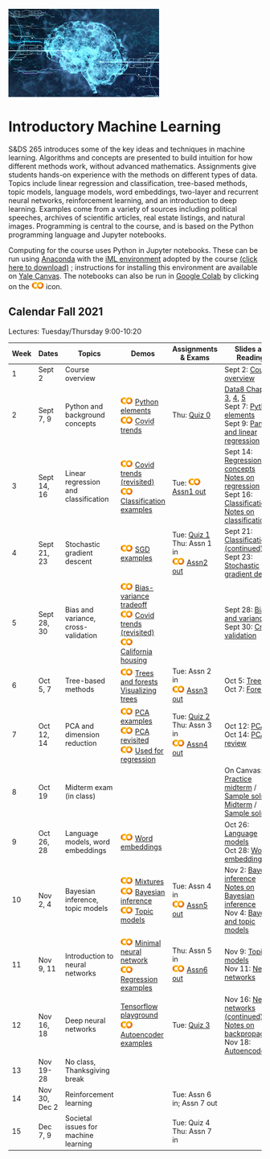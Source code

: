 <head>
  <title> Introductory Machine Learning </title>
  <link rel="stylesheet" href="theme/css/main.css" />
  <link rel="shortcut icon" type="image/x-icon" href="favicon.ico?">
</head>


![neuro-datascience](./data-neuroscience.jpg)


Introductory Machine Learning
====

S&DS 265 introduces some of the key ideas and techniques in machine learning. Algorithms and concepts are presented to build intuition for how different methods work, without advanced mathematics. Assignments give students hands-on experience with the methods on different types of data. Topics include linear regression and classification, tree-based methods, topic models, language models, word embeddings, two-layer and recurrent neural networks, reinforcement learning, and an introduction to deep learning. Examples come from a variety of sources including political speeches, archives of scientific articles, real estate listings, and natural images. Programming is central to the course, and is based on the Python programming language and Jupyter notebooks.

Computing for the course uses Python in Jupyter notebooks. These can be run using [Anaconda](https://www.anaconda.com/products/individual) with the [iML environment](https://raw.githubusercontent.com/YData123/sds265-fa21/main/env/iml_env.yml) adopted by the course <a href="https://raw.githubusercontent.com/YData123/sds265-fa21/main/env/iml_env.zip" download>(click here to download)</a>
; instructions for installing this environment are available on [Yale Canvas](https://canvas.yale.edu).  The notebooks can also be run in [Google Colab](https://colab.research.google.com) by clicking on the [<img width="25" src="colab.svg">](https://colab.research.google.com) icon.

Calendar Fall 2021
---
Lectures: Tuesday/Thursday 9:00-10:20


 Week | Dates |  Topics | Demos | Assignments & Exams | Slides and Readings
----------- | ----------- | ------------- | ------------ | ------------- | -----------
1 | Sept 2 |     Course overview | || Sept 2: [Course overview](https://github.com/YData123/sds265-fa21/raw/main/lectures/lecture-sept-02.pdf)
2 | Sept 7, 9 |    Python and background concepts |  [<img width="25" src="colab.svg">](https://colab.research.google.com/github/YData123/sds265-fa21/blob/master/demos/python/python-elements.ipynb) [Python elements](https://github.com/YData123/sds265-fa21/raw/main/demos/python/python-elements.zip)  <br>  [<img width="25" src="colab.svg">](https://colab.research.google.com/github/YData123/sds265-fa21/blob/master/demos/covid-trends/covid-trends.ipynb) [Covid trends](https://github.com/YData123/sds265-fa21/raw/main/demos/covid-trends/covid-trends.zip) <br> | Thu: [Quiz 0](https://yale.instructure.com/courses/68773/quizzes) | [Data8 Chapters 3](https://www.inferentialthinking.com/chapters/03/programming-in-python.html), [4](https://www.inferentialthinking.com/chapters/04/Data_Types.html), [5](https://www.inferentialthinking.com/chapters/05/Sequences.html) <br> Sept 7: [Python elements](https://github.com/YData123/sds265-fa21/raw/main/lectures/lecture-sept-07.pdf) <br> Sept 9: [Pandas and linear regression](https://github.com/YData123/sds265-fa21/raw/main/lectures/lecture-sept-09.pdf)
3 | Sept 14, 16 | Linear regression and classification | [<img width="25" src="colab.svg">](https://colab.research.google.com/github/YData123/sds265-fa21/blob/master/demos/covid-trends/covid-trends-revisited.ipynb) [Covid trends (revisited)](https://github.com/YData123/sds265-fa21/raw/main/demos/covid-trends/covid-trends-revisited.zip)  <br> [<img width="25" src="colab.svg">](https://colab.research.google.com/github/YData123/sds265-fa21/blob/master/demos/classification/classification.ipynb) [Classification examples](https://github.com/YData123/sds265-fa21/raw/main/demos/classification/classification.zip)  |  Tue: [<img width="25" src="colab.svg">](https://colab.research.google.com/github/YData123/sds265-fa21/blob/master/assignments/assn1/assn1.ipynb) [Assn1 out](https://github.com/YData123/sds265-fa21/raw/main/assignments/assn1/assn1.zip)  | Sept 14: [Regression concepts](https://github.com/YData123/sds265-fa21/raw/main/lectures/lecture-sept-14.pdf) <br> [Notes on regression](https://github.com/YData123/sds265-fa21/raw/main/notes/linear_regression.pdf) <br> Sept 16: [Classification](https://github.com/YData123/sds265-fa21/raw/main/lectures/lecture-sept-16.pdf) <br> [Notes on classification](https://github.com/YData123/sds265-fa21/raw/main/notes/linear_classification.pdf)
4 | Sept 21, 23 | Stochastic gradient descent | [<img width="25" src="colab.svg">](https://colab.research.google.com/github/YData123/sds265-fa21/blob/master/demos/sgd/sgd.ipynb) [SGD examples](https://github.com/YData123/sds265-fa21/raw/main/demos/sgd/sgd.zip)  |  Tue: [Quiz 1](https://yale.instructure.com/courses/68773/quizzes) <br> Thu: Assn 1 in <br> [<img width="25" src="colab.svg">](https://colab.research.google.com/github/YData123/sds265-fa21/blob/master/assignments/assn2/assn2.ipynb) [Assn2 out](https://github.com/YData123/sds265-fa21/raw/main/assignments/assn2/assn2.zip) | Sept 21: [Classification (continued)](https://github.com/YData123/sds265-fa21/raw/main/lectures/lecture-sept-21.pdf) <br> Sept 23: [Stochastic gradient descent](https://github.com/YData123/sds265-fa21/raw/main/lectures/lecture-sept-23.pdf)
5 | Sept 28, 30 | Bias and variance, cross-validation | [<img width="25" src="colab.svg">](https://colab.research.google.com/github/YData123/sds265-fa21/blob/master/demos/bias-variance/bias-variance.ipynb)  [Bias-variance tradeoff](https://github.com/YData123/sds265-fa21/raw/main/demos/bias-variance/bias-variance.zip) <br> [<img width="25" src="colab.svg">](https://colab.research.google.com/github/YData123/sds265-fa21/blob/master/demos/covid-trends-bias-variance/covid-trends-bias-variance.ipynb)  [Covid trends (revisited)](https://github.com/YData123/sds265-fa21/raw/main/demos/covid-trends-bias-variance/covid-trends-bias-variance.zip) <br> [<img width="25" src="colab.svg">](https://colab.research.google.com/github/YData123/sds265-fa21/blob/master/demos/cross-validation/california-housing.ipynb) [California housing](https://github.com/YData123/sds265-fa21/raw/main/demos/cross-validation/california-housing.zip) || Sept 28: [Bias and variance](https://github.com/YData123/sds265-fa21/raw/main/lectures/lecture-sept-28.pdf) <br> Sept 30: [Cross-validation](https://github.com/YData123/sds265-fa21/raw/main/lectures/lecture-sept-30.pdf)
6 | Oct 5, 7 | Tree-based methods | [<img width="25" src="colab.svg">](https://colab.research.google.com/github/YData123/sds265-fa21/blob/master/demos/trees/trees.ipynb) [Trees and forests](https://github.com/YData123/sds265-fa21/raw/main/demos/trees/trees.zip)  <br> [Visualizing trees](http://www.r2d3.us/visual-intro-to-machine-learning-part-1/) |  Tue: Assn 2 in <br> [<img width="25" src="colab.svg">](https://colab.research.google.com/github/YData123/sds265-fa21/blob/master/assignments/assn3/assn3.ipynb) [Assn3 out](https://github.com/YData123/sds265-fa21/raw/main/assignments/assn3/assn3.zip) | Oct 5: [Trees](https://github.com/YData123/sds265-fa21/raw/main/lectures/lecture-oct-5.pdf) <br> Oct 7: [Forests](https://github.com/YData123/sds265-fa21/raw/main/lectures/lecture-oct-7.pdf)
7 | Oct 12, 14 | PCA and dimension reduction | [<img width="25" src="colab.svg">](https://colab.research.google.com/github/YData123/sds265-fa21/blob/master/demos/pca/pca.ipynb) [PCA examples](https://github.com/YData123/sds265-fa21/raw/main/demos/pca/pca.zip) <br> [<img width="25" src="colab.svg">](https://colab.research.google.com/github/YData123/sds265-fa21/blob/master/demos/pca/pca-demo2.ipynb) [PCA revisited](https://github.com/YData123/sds265-fa21/raw/main/demos/pca/pca-demo2.zip) <br> [<img width="25" src="colab.svg">](https://colab.research.google.com/github/YData123/sds265-fa21/blob/master/demos/pca/iris-pca.ipynb) [Used for regression](https://github.com/YData123/sds265-fa21/raw/main/demos/pca/iris-pca.zip)  |  Tue: [Quiz 2](https://yale.instructure.com/courses/68773/quizzes) <br> Thu: Assn 3 in <br> [<img width="25" src="colab.svg">](https://colab.research.google.com/github/YData123/sds265-fa21/blob/master/assignments/assn4/assn4.ipynb) [Assn4 out](https://github.com/YData123/sds265-fa21/raw/main/assignments/assn4/assn4.zip) | Oct 12: [PCA](https://github.com/YData123/sds265-fa21/raw/main/lectures/lecture-oct-12.pdf) <br> Oct 14: [PCA and review](https://github.com/YData123/sds265-fa21/raw/main/lectures/lecture-oct-14.pdf)
8 | Oct 19 |  Midterm exam (in class) |  |   | On Canvas: <br> [Practice midterm](https://yale.instructure.com/files/5523848/) / [Sample soln](https://yale.instructure.com/files/5524989/) <br> [Midterm](https://yale.instructure.com/files/5618411/) / [Sample soln](https://yale.instructure.com/files/5618410/)
9 | Oct 26, 28 | Language models, word embeddings | [<img width="25" src="colab.svg">](https://colab.research.google.com/github/YData123/sds265-fa21/blob/master/demos/embeddings/embeddings.ipynb) [Word embeddings](https://github.com/YData123/sds265-fa21/raw/main/demos/embeddings/embeddings.zip) |  | Oct 26: [Language models](https://github.com/YData123/sds265-fa21/raw/main/lectures/lecture-oct-26.pdf) <br> Oct 28: [Word embeddings](https://github.com/YData123/sds265-fa21/raw/main/lectures/lecture-oct-28.pdf)
10 | Nov 2, 4 | Bayesian inference, topic models | [<img width="25" src="colab.svg">](https://colab.research.google.com/github/YData123/sds265-fa21/blob/master/demos/bayes/mix.ipynb) [Mixtures](https://github.com/YData123/sds265-fa21/raw/main/demos/bayes/mix.zip) <br> [<img width="25" src="colab.svg">](https://colab.research.google.com/github/YData123/sds265-fa21/blob/master/demos/bayes/bayes.ipynb) [Bayesian inference](https://github.com/YData123/sds265-fa21/raw/main/demos/bayes/bayes.zip) <br> [<img width="25" src="colab.svg">](https://colab.research.google.com/github/YData123/sds265-fa21/blob/master/demos/topic-models/topic-models.ipynb) [Topic models](https://github.com/YData123/sds265-fa21/raw/main/demos/topic-models/topic-models.zip)  |   Tue: Assn 4 in <br> [<img width="25" src="colab.svg">](https://colab.research.google.com/github/YData123/sds265-fa21/blob/master/assignments/assn5/assn5.ipynb) [Assn5 out](https://github.com/YData123/sds265-fa21/raw/main/assignments/assn5/assn5.zip) | Nov 2: [Bayesian inference](https://github.com/YData123/sds265-fa21/raw/main/lectures/lecture-nov-2.pdf) <br> [Notes on Bayesian inference](https://github.com/YData123/sds265-fa21/raw/main/notes/bayes-notes.pdf) <br> Nov 4: [Bayes and topic models](https://github.com/YData123/sds265-fa21/raw/main/lectures/lecture-nov-4.pdf)
11 | Nov 9, 11 | Introduction to neural networks | [<img width="25" src="colab.svg">](https://colab.research.google.com/github/YData123/sds265-fa21/blob/master/demos/neural-nets/neural-nets.ipynb) [Minimal neural network](https://github.com/YData123/sds265-fa21/raw/main/demos/neural-nets/neural-nets.zip) <br> [<img width="25" src="colab.svg">](https://colab.research.google.com/github/YData123/sds265-fa21/blob/master/demos/neural-nets/neural-nets-regress.ipynb) [Regression examples](https://github.com/YData123/sds265-fa21/raw/main/demos/neural-nets/neural-nets-regress.zip)  |   Thu: Assn 5 in <br> [<img width="25" src="colab.svg">](https://colab.research.google.com/github/YData123/sds265-fa21/blob/master/assignments/assn6/assn6.ipynb) [Assn6 out](https://github.com/YData123/sds265-fa21/raw/main/assignments/assn6/assn6.zip) |  Nov 9: [Topic models](https://github.com/YData123/sds265-fa21/raw/main/lectures/lecture-nov-09.pdf) <br> Nov 11: [Neural networks](https://github.com/YData123/sds265-fa21/raw/main/lectures/lecture-nov-11.pdf)
12 | Nov 16, 18 | Deep neural networks | [Tensorflow playground](https://playground.tensorflow.org/) <br> [<img width="25" src="colab.svg">](https://colab.research.google.com/github/YData123/sds265-fa21/blob/master/demos/deep-nets/deep-nets.ipynb) [Autoencoder examples](https://github.com/YData123/sds265-fa21/raw/main/demos/deep-nets/deep-nets.zip)  |  Tue: [Quiz 3](https://yale.instructure.com/courses/68773/quizzes)| Nov 16: [Neural networks (continued)](https://github.com/YData123/sds265-fa21/raw/main/lectures/lecture-nov-16.pdf) <br> [Notes on backpropagation](https://github.com/YData123/sds265-fa21/raw/main/notes/backprop.pdf) <br> Nov 18: [Autoencoders](https://github.com/YData123/sds265-fa21/raw/main/lectures/lecture-nov-18.pdf)
13 | Nov 19-28 | No class, Thanksgiving break | <!--[<img width="25" src="colab.svg">]()--> |  |
14 | Nov 30, Dec 2 | Reinforcement learning | <!-- [<img width="25" src="colab.svg">]()--> |   Tue: Assn 6 in; Assn 7 out |
15 | Dec 7, 9 | Societal issues for machine learning | <!--[<img width="25" src="colab.svg">]()--> |   Tue: Quiz 4 <br> Thu: Assn 7 in |
